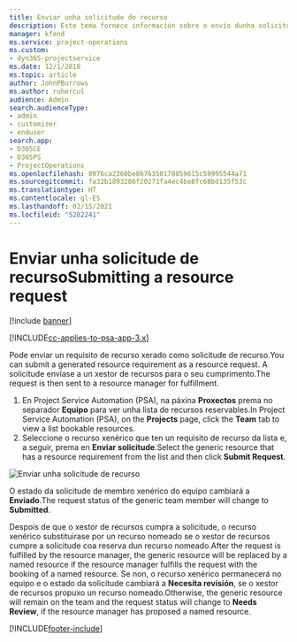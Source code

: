 ```yaml
---
title: Enviar unha solicitude de recurso
description: Este tema fornece información sobre o envío dunha solicitude dun recurso de proxecto.
manager: kfend
ms.service: project-operations
ms.custom:
- dyn365-projectservice
ms.date: 12/1/2018
ms.topic: article
author: JohnPBurrows
ms.author: ruhercul
audience: Admin
search.audienceType:
- admin
- customizer
- enduser
search.app:
- D365CE
- D365PS
- ProjectOperations
ms.openlocfilehash: 8976ca2360be8676350178059615c59995544a71
ms.sourcegitcommit: fa32b1893286f20271fa4ec4be8fc68bd135f53c
ms.translationtype: HT
ms.contentlocale: gl-ES
ms.lasthandoff: 02/15/2021
ms.locfileid: "5282241"
---
```

# <a name="submitting-a-resource-request"></a><span data-ttu-id="1c146-103">Enviar unha solicitude de recurso</span><span class="sxs-lookup"><span data-stu-id="1c146-103">Submitting a resource request</span></span>

[!include [banner](../includes/psa-now-project-operations.md)]

[!INCLUDE[cc-applies-to-psa-app-3.x](../includes/cc-applies-to-psa-app-3x.md)]

<span data-ttu-id="1c146-104">Pode enviar un requisito de recurso xerado como solicitude de recurso.</span><span class="sxs-lookup"><span data-stu-id="1c146-104">You can submit a generated resource requirement as a resource request.</span></span> <span data-ttu-id="1c146-105">A solicitude envíase a un xestor de recursos para o seu cumprimento.</span><span class="sxs-lookup"><span data-stu-id="1c146-105">The request is then sent to a resource manager for fulfillment.</span></span>

1. <span data-ttu-id="1c146-106">En Project Service Automation (PSA), na páxina **Proxectos** prema no separador **Equipo** para ver unha lista de recursos reservables.</span><span class="sxs-lookup"><span data-stu-id="1c146-106">In Project Service Automation (PSA), on the **Projects** page, click the **Team** tab to view a list bookable resources.</span></span> 
2. <span data-ttu-id="1c146-107">Seleccione o recurso xenérico que ten un requisito de recurso da lista e, a seguir, prema en **Enviar solicitude**.</span><span class="sxs-lookup"><span data-stu-id="1c146-107">Select the generic resource that has a resource requirement from the list and then click **Submit Request**.</span></span>

![Enviar unha solicitude de recurso](media/RM-how-to-18.png)

<span data-ttu-id="1c146-109">O estado da solicitude de membro xenérico do equipo cambiará a **Enviado**.</span><span class="sxs-lookup"><span data-stu-id="1c146-109">The request status of the generic team member will change to **Submitted**.</span></span>

<span data-ttu-id="1c146-110">Despois de que o xestor de recursos cumpra a solicitude, o recurso xenérico substituirase por un recurso nomeado se o xestor de recursos cumpre a solicitude coa reserva dun recurso nomeado.</span><span class="sxs-lookup"><span data-stu-id="1c146-110">After the request is fulfilled by the resource manager, the generic resource will be replaced by a named resource if the resource manager fulfills the request with the booking of a named resource.</span></span> <span data-ttu-id="1c146-111">Se non, o recurso xenérico permanecerá no equipo e o estado da solicitude cambiará a **Necesita revisión**, se o xestor de recursos propuxo un recurso nomeado.</span><span class="sxs-lookup"><span data-stu-id="1c146-111">Otherwise, the generic resource will remain on the team and the request status will change to **Needs Review**, if the resource manager has proposed a named resource.</span></span>


[!INCLUDE[footer-include](../includes/footer-banner.md)]